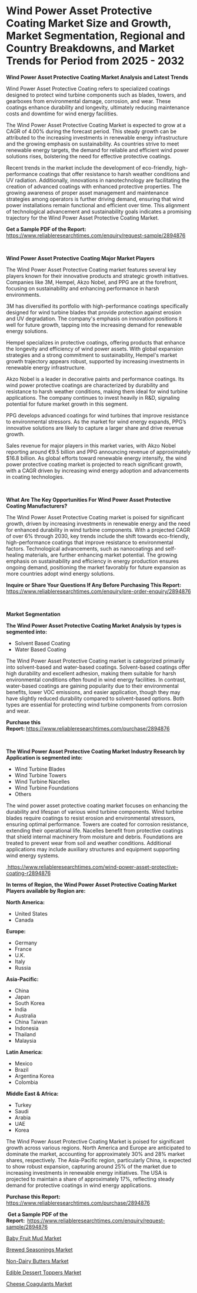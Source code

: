 <p><h1>Wind Power Asset Protective Coating Market Size and Growth, Market Segmentation, Regional and Country Breakdowns, and Market Trends for Period from 2025 -  2032</h1></p><p><strong>Wind Power Asset Protective Coating Market Analysis and Latest Trends</strong></p>
<p><p>Wind Power Asset Protective Coating refers to specialized coatings designed to protect wind turbine components such as blades, towers, and gearboxes from environmental damage, corrosion, and wear. These coatings enhance durability and longevity, ultimately reducing maintenance costs and downtime for wind energy facilities.</p><p>The Wind Power Asset Protective Coating Market is expected to grow at a CAGR of 4.00% during the forecast period. This steady growth can be attributed to the increasing investments in renewable energy infrastructure and the growing emphasis on sustainability. As countries strive to meet renewable energy targets, the demand for reliable and efficient wind power solutions rises, bolstering the need for effective protective coatings.</p><p>Recent trends in the market include the development of eco-friendly, high-performance coatings that offer resistance to harsh weather conditions and UV radiation. Additionally, innovations in nanotechnology are facilitating the creation of advanced coatings with enhanced protective properties. The growing awareness of proper asset management and maintenance strategies among operators is further driving demand, ensuring that wind power installations remain functional and efficient over time. This alignment of technological advancement and sustainability goals indicates a promising trajectory for the Wind Power Asset Protective Coating Market.</p></p>
<p><strong>Get a Sample PDF of the Report:&nbsp;</strong> <a href="https://www.reliableresearchtimes.com/enquiry/request-sample/2894876?utm_campaign=3493&utm_medium=2&utm_source=Github&utm_content=ia&utm_term=15032025&utm_id=wind-power-asset-protective-coating">https://www.reliableresearchtimes.com/enquiry/request-sample/2894876</a></p>
<p>&nbsp;</p>
<p><strong>Wind Power Asset Protective Coating Major Market Players</strong></p>
<p><p>The Wind Power Asset Protective Coating market features several key players known for their innovative products and strategic growth initiatives. Companies like 3M, Hempel, Akzo Nobel, and PPG are at the forefront, focusing on sustainability and enhancing performance in harsh environments. </p><p>3M has diversified its portfolio with high-performance coatings specifically designed for wind turbine blades that provide protection against erosion and UV degradation. The company's emphasis on innovation positions it well for future growth, tapping into the increasing demand for renewable energy solutions.</p><p>Hempel specializes in protective coatings, offering products that enhance the longevity and efficiency of wind power assets. With global expansion strategies and a strong commitment to sustainability, Hempel's market growth trajectory appears robust, supported by increasing investments in renewable energy infrastructure.</p><p>Akzo Nobel is a leader in decorative paints and performance coatings. Its wind power protective coatings are characterized by durability and resistance to harsh weather conditions, making them ideal for wind turbine applications. The company continues to invest heavily in R&D, signaling potential for future market growth in this segment.</p><p>PPG develops advanced coatings for wind turbines that improve resistance to environmental stressors. As the market for wind energy expands, PPG’s innovative solutions are likely to capture a larger share and drive revenue growth.</p><p>Sales revenue for major players in this market varies, with Akzo Nobel reporting around €9.5 billion and PPG announcing revenue of approximately $16.8 billion. As global efforts toward renewable energy intensify, the wind power protective coating market is projected to reach significant growth, with a CAGR driven by increasing wind energy adoption and advancements in coating technologies.</p></p>
<p>&nbsp;</p>
<p><strong>What Are The Key Opportunities For Wind Power Asset Protective Coating Manufacturers?</strong></p>
<p><p>The Wind Power Asset Protective Coating market is poised for significant growth, driven by increasing investments in renewable energy and the need for enhanced durability in wind turbine components. With a projected CAGR of over 6% through 2030, key trends include the shift towards eco-friendly, high-performance coatings that improve resistance to environmental factors. Technological advancements, such as nanocoatings and self-healing materials, are further enhancing market potential. The growing emphasis on sustainability and efficiency in energy production ensures ongoing demand, positioning the market favorably for future expansion as more countries adopt wind energy solutions.</p></p>
<p><strong>Inquire or Share Your Questions If Any Before Purchasing This Report:</strong> <a href="https://www.reliableresearchtimes.com/enquiry/pre-order-enquiry/2894876?utm_campaign=3493&utm_medium=2&utm_source=Github&utm_content=ia&utm_term=15032025&utm_id=wind-power-asset-protective-coating">https://www.reliableresearchtimes.com/enquiry/pre-order-enquiry/2894876</a></p>
<p>&nbsp;</p>
<p><strong>Market Segmentation</strong></p>
<p><strong>The Wind Power Asset Protective Coating Market Analysis by types is segmented into:</strong></p>
<p><ul><li>Solvent Based Coating</li><li>Water Based Coating</li></ul></p>
<p><p>The Wind Power Asset Protective Coating market is categorized primarily into solvent-based and water-based coatings. Solvent-based coatings offer high durability and excellent adhesion, making them suitable for harsh environmental conditions often found in wind energy facilities. In contrast, water-based coatings are gaining popularity due to their environmental benefits, lower VOC emissions, and easier application, though they may have slightly reduced durability compared to solvent-based options. Both types are essential for protecting wind turbine components from corrosion and wear.</p></p>
<p><strong>Purchase this Report:&nbsp;</strong><a href="https://www.reliableresearchtimes.com/purchase/2894876?utm_campaign=3493&utm_medium=2&utm_source=Github&utm_content=ia&utm_term=15032025&utm_id=wind-power-asset-protective-coating">https://www.reliableresearchtimes.com/purchase/2894876</a></p>
<p>&nbsp;</p>
<p><strong>The Wind Power Asset Protective Coating Market Industry Research by Application is segmented into:</strong></p>
<p><ul><li>Wind Turbine Blades</li><li>Wind Turbine Towers</li><li>Wind Turbine Nacelles</li><li>Wind Turbine Foundations</li><li>Others</li></ul></p>
<p><p>The wind power asset protective coating market focuses on enhancing the durability and lifespan of various wind turbine components. Wind turbine blades require coatings to resist erosion and environmental stressors, ensuring optimal performance. Towers are coated for corrosion resistance, extending their operational life. Nacelles benefit from protective coatings that shield internal machinery from moisture and debris. Foundations are treated to prevent wear from soil and weather conditions. Additional applications may include auxiliary structures and equipment supporting wind energy systems.</p></p>
<p><a href="https://www.reliableresearchtimes.com/wind-power-asset-protective-coating-r2894876?utm_campaign=3493&utm_medium=2&utm_source=Github&utm_content=ia&utm_term=15032025&utm_id=wind-power-asset-protective-coating">&nbsp;https://www.reliableresearchtimes.com/wind-power-asset-protective-coating-r2894876</a></p>
<p><strong>In terms of Region, the Wind Power Asset Protective Coating Market Players available by Region are:</strong></p>
<p>
    <p> <strong> North America: </strong>
        <ul>
            <li>United States</li>
            <li>Canada</li>
        </ul>
        </p> 
    <p> <strong> Europe: </strong>
        <ul>
            <li>Germany</li>
            <li>France</li>
            <li>U.K.</li>
            <li>Italy</li>
            <li>Russia</li>
        </ul>
        </p> 
    <p> <strong> Asia-Pacific: </strong>
        <ul>
            <li>China</li>
            <li>Japan</li>
            <li>South Korea</li>
            <li>India</li>
            <li>Australia</li>
            <li>China Taiwan</li>
            <li>Indonesia</li>
            <li>Thailand</li>
            <li>Malaysia</li>
        </ul>
        </p> 
    <p> <strong> Latin America: </strong>
        <ul>
            <li>Mexico</li>
            <li>Brazil</li>
            <li>Argentina Korea</li>
            <li>Colombia</li>
        </ul>
        </p> 
    <p> <strong> Middle East & Africa: </strong>
        <ul>
            <li>Turkey</li>
            <li>Saudi</li>
            <li>Arabia</li>
            <li>UAE</li>
            <li>Korea</li>
        </ul>
    </p>
    </p>
<p><p>The Wind Power Asset Protective Coating Market is poised for significant growth across various regions. North America and Europe are anticipated to dominate the market, accounting for approximately 30% and 28% market shares, respectively. The Asia-Pacific region, particularly China, is expected to show robust expansion, capturing around 25% of the market due to increasing investments in renewable energy initiatives. The USA is projected to maintain a share of approximately 17%, reflecting steady demand for protective coatings in wind energy applications.</p></p>
<p><strong>Purchase this Report: </strong><a href="https://www.reliableresearchtimes.com/purchase/2894876?utm_campaign=3493&utm_medium=2&utm_source=Github&utm_content=ia&utm_term=15032025&utm_id=wind-power-asset-protective-coating">https://www.reliableresearchtimes.com/purchase/2894876</a></p>
<p>&nbsp;<strong>Get a Sample PDF of the Report:&nbsp;&nbsp;</strong><a href="https://www.reliableresearchtimes.com/enquiry/request-sample/2894876?utm_campaign=3493&utm_medium=2&utm_source=Github&utm_content=ia&utm_term=15032025&utm_id=wind-power-asset-protective-coating">https://www.reliableresearchtimes.com/enquiry/request-sample/2894876</a></p>
<p><strong></strong></p>
<p><p><a href="https://www.linkedin.com/pulse/baby-fruit-mud-market-growth-forecast-20252032-49-cagr-znllf?utm_campaign=3493&utm_medium=2&utm_source=Github&utm_content=ia&utm_term=15032025&utm_id=wind-power-asset-protective-coating">Baby Fruit Mud Market</a></p><p><a href="https://www.linkedin.com/pulse/market-dynamics-brewed-seasonings-industry-forecast-trends-ou58f?utm_campaign=3493&utm_medium=2&utm_source=Github&utm_content=ia&utm_term=15032025&utm_id=wind-power-asset-protective-coating">Brewed Seasonings Market</a></p><p><a href="https://www.linkedin.com/pulse/growth-opportunities-non-dairy-butters-market-industry-kkioe?utm_campaign=3493&utm_medium=2&utm_source=Github&utm_content=ia&utm_term=15032025&utm_id=wind-power-asset-protective-coating">Non-Dairy Butters Market</a></p><p><a href="https://www.linkedin.com/pulse/global-edible-dessert-toppers-market-focus-application-pisne?utm_campaign=3493&utm_medium=2&utm_source=Github&utm_content=ia&utm_term=15032025&utm_id=wind-power-asset-protective-coating">Edible Dessert Toppers Market</a></p><p><a href="https://www.linkedin.com/pulse/unveiling-market-trends-global-cheese-coagulants-growth-b5vqe?utm_campaign=3493&utm_medium=2&utm_source=Github&utm_content=ia&utm_term=15032025&utm_id=wind-power-asset-protective-coating">Cheese Coagulants Market</a></p></p>